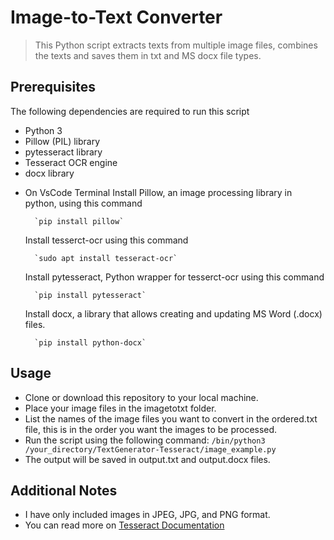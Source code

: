 # Image-to-Text Converter
> This Python script extracts texts from multiple image files, combines the texts and saves them in txt and MS docx file types.


## Prerequisites
The following dependencies are required to run this script


* Python 3
* Pillow (PIL) library
* pytesseract library
* Tesseract OCR engine
* docx library
- On VsCode Terminal
    Install Pillow, an image processing library in python, using this command

        `pip install pillow`
    Install tesserct-ocr using this command

        `sudo apt install tesseract-ocr`
    Install pytesseract, Python wrapper for tesserct-ocr using this command

        `pip install pytesseract`
    Install docx, a library that allows creating and updating MS Word (.docx) files.
    
        `pip install python-docx`

## Usage
- Clone or download this repository to your local machine.
- Place your image files in the imagetotxt folder.
- List the names of the image files you want to convert in the ordered.txt file, this is in the order you want the images to be processed.
- Run the script using the following command:
        `/bin/python3 /your_directory/TextGenerator-Tesseract/image_example.py`
- The output will be saved in output.txt and output.docx files.


## Additional Notes
- I have only included images in JPEG, JPG, and PNG format.
- You can read more on [Tesseract Documentation](https://tesseract-ocr.github.io/tessdoc/)
